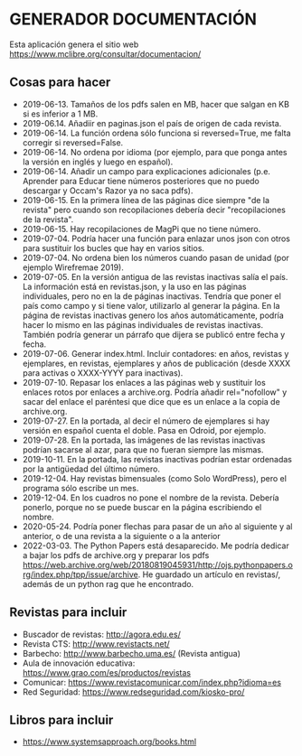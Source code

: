# GENERADOR DOCUMENTACIÓN

Esta aplicación genera el sitio web https://www.mclibre.org/consultar/documentacion/

## Cosas para hacer

-   2019-06-13. Tamaños de los pdfs salen en MB, hacer que salgan en KB si es inferior a 1 MB.
-   2019-06.14. Añadiir en paginas.json el país de origen de cada revista.
-   2019-06-14. La función ordena sólo funciona si reversed=True, me falta corregir si reversed=False.
-   2019-06-14. No ordena por idioma (por ejemplo, para que ponga antes la versión en inglés y luego en español).
-   2019-06-14. Añadir un campo para explicaciones adicionales (p.e. Aprender para Educar tiene números posteriores que no puedo descargar y Occam's Razor ya no saca pdfs).
-   2019-06-15. En la primera línea de las páginas dice siempre "de la revista" pero cuando son recopilaciones debería decir "recopilaciones de la revista".
-   2019-06-15. Hay recopilaciones de MagPi que no tiene número.
-   2019-07-04. Podría hacer una función para enlazar unos json con otros para sustituir los bucles que hay en varios sitios.
-   2019-07-04. No ordena bien los números cuando pasan de unidad (por ejemplo Wirefremae 2019).
-   2019-07-05. En la versión antigua de las revistas inactivas salía el país. La información está en revistas.json, y la uso en las páginas individuales, pero no en la de páginas inactivas. Tendría que poner el país como campo y si tiene valor, utilizarlo al generar la página. En la página de revistas inactivas genero los años automáticamente, podría hacer lo mismo en las páginas individuales de revistas inactivas. También podría generar un párrafo que dijera se publicó entre fecha y fecha.
-   2019-07-06. Generar index.html. Incluir contadores: en años, revistas y ejemplares, en revistas, ejemplares y años de publicación (desde XXXX para activas o XXXX-YYYY para inactivas).
-   2019-07-10. Repasar los enlaces a las páginas web y sustituir los enlaces rotos por enlaces a archive.org. Podría añadir rel="nofollow" y sacar del enlace el paréntesi que dice que es un enlace a la copia de archive.org.
-   2019-07-27. En la portada, al decir el número de ejemplares si hay versión en español cuenta el doble. Pasa en Odroid, por ejemplo.
-   2019-07-28. En la portada, las imágenes de las revistas inactivas podrían sacarse al azar, para que no fueran siempre las mismas.
-   2019-10-11. En la portada, las revistas inactivas podrían estar ordenadas por la antigüedad del último número.
-   2019-12-04. Hay revistas bimensuales (como Solo WordPress), pero el programa sólo escribe un mes.
-   2019-12-04. En los cuadros no pone el nombre de la revista. Debería ponerlo, porque no se puede buscar en la página escribiendo el nombre.
-   2020-05-24. Podría poner flechas para pasar de un año al siguiente y al anterior, o de una revista a la siguiente o a la anterior
-   2022-03-03. The Python Papers está desaparecido. Me podría dedicar a bajar los pdfs de archive.org y preparar los pdfs https://web.archive.org/web/20180819045931/http://ojs.pythonpapers.org/index.php/tpp/issue/archive. He guardado un artículo en revistas/, además de un python rag que he encontrado.

## Revistas para incluir

-   Buscador de revistas: <http://agora.edu.es/>
-   Revista CTS: <http://www.revistacts.net/>
-   Barbecho: <http://www.barbecho.uma.es/> (Revista antigua)
-   Aula de innovación educativa: <https://www.grao.com/es/productos/revistas>
-   Comunicar: <https://www.revistacomunicar.com/index.php?idioma=es>
-   Red Seguridad: <https://www.redseguridad.com/kiosko-pro/>

## Libros para incluir

-   https://www.systemsapproach.org/books.html

